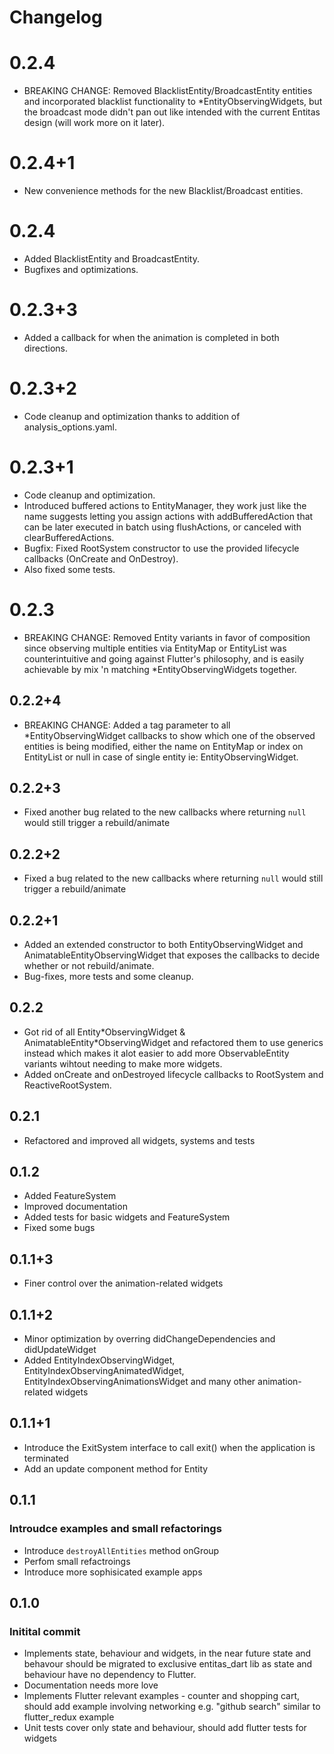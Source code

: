 # Changelog

# 0.2.4
- BREAKING CHANGE: Removed BlacklistEntity/BroadcastEntity entities and incorporated blacklist functionality to *EntityObservingWidgets, but the broadcast mode didn't pan out like intended with the current Entitas design (will work more on it later).

# 0.2.4+1
- New convenience methods for the new Blacklist/Broadcast entities.

# 0.2.4
- Added BlacklistEntity and BroadcastEntity.
- Bugfixes and optimizations.

# 0.2.3+3
- Added a callback for when the animation is completed in both directions.

# 0.2.3+2
- Code cleanup and optimization thanks to addition of analysis_options.yaml.

# 0.2.3+1
- Code cleanup and optimization.
- Introduced buffered actions to EntityManager, they work just like the name suggests letting you assign actions with addBufferedAction that can be later executed in batch using flushActions, or canceled with clearBufferedActions.
- Bugfix: Fixed RootSystem constructor to use the provided lifecycle callbacks (OnCreate and OnDestroy).
- Also fixed some tests.

# 0.2.3
- BREAKING CHANGE: Removed Entity variants in favor of composition since observing multiple entities via EntityMap or EntityList was counterintuitive and going against Flutter's philosophy, and is easily achievable by mix 'n matching *EntityObservingWidgets together. 

## 0.2.2+4
- BREAKING CHANGE: Added a tag parameter to all *EntityObservingWidget callbacks to show which one of the observed entities is being modified, either the name on EntityMap or index on EntityList or null in case of single entity ie: EntityObservingWidget<Entity>.

## 0.2.2+3
- Fixed another bug related to the new callbacks where returning `null` would still trigger a rebuild/animate

## 0.2.2+2
- Fixed a bug related to the new callbacks where returning `null` would still trigger a rebuild/animate

## 0.2.2+1
- Added an extended constructor to both EntityObservingWidget and AnimatableEntityObservingWidget that exposes the callbacks to decide whether or not rebuild/animate.
- Bug-fixes, more tests and some cleanup.

## 0.2.2
- Got rid of all Entity\*ObservingWidget & AnimatableEntity\*ObservingWidget and refactored them to use generics instead which makes it alot easier to add more ObservableEntity variants wihtout needing to make more widgets.
- Added onCreate and onDestroyed lifecycle callbacks to RootSystem and ReactiveRootSystem.

## 0.2.1
- Refactored and improved all widgets, systems and tests

## 0.1.2
- Added FeatureSystem
- Improved documentation
- Added tests for basic widgets and FeatureSystem
- Fixed some bugs

## 0.1.1+3
- Finer control over the animation-related widgets

## 0.1.1+2
- Minor optimization by overring didChangeDependencies and didUpdateWidget
- Added EntityIndexObservingWidget, EntityIndexObservingAnimatedWidget, EntityIndexObservingAnimationsWidget and many other animation-related widgets

## 0.1.1+1
- Introduce the ExitSystem interface to call exit() when the application is terminated
- Add an update component method for Entity

## 0.1.1
### Introudce examples and small refactorings
- Introduce `destroyAllEntities` method onGroup
- Perfom small refactroings
- Introduce more sophisicated example apps

## 0.1.0
### Initital commit
- Implements state, behaviour and widgets, in the near future state and behavour should be migrated to exclusive entitas_dart lib as state and behaviour have no dependency to Flutter.
- Documentation needs more love
- Implements Flutter relevant examples - counter and shopping cart, should add example involving networking e.g. "github search"  similar to flutter_redux example
- Unit tests cover only state and behaviour, should add flutter tests for widgets